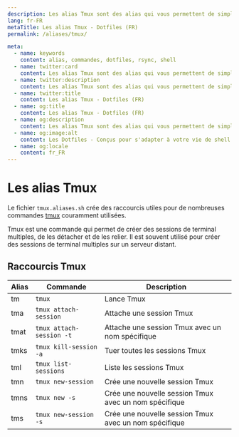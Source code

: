 ```yaml
---
description: Les alias Tmux sont des alias qui vous permettent de simplifier l'utilisation de la commande Tmux.Tmux est une commande qui permet de créer des sessions de terminal multiples, de les détacher et de les relier.
lang: fr-FR
metaTitle: Les alias Tmux - Dotfiles (FR)
permalink: /aliases/tmux/

meta:
  - name: keywords
    content: alias, commandes, dotfiles, rsync, shell
  - name: twitter:card
    content: Les alias Tmux sont des alias qui vous permettent de simplifier l'utilisation de la commande Tmux.Tmux est une commande qui permet de créer des sessions de terminal multiples, de les détacher et de les relier.
  - name: twitter:description
    content: Les alias Tmux sont des alias qui vous permettent de simplifier l'utilisation de la commande Tmux.Tmux est une commande qui permet de créer des sessions de terminal multiples, de les détacher et de les relier.
  - name: twitter:title
    content: Les alias Tmux - Dotfiles (FR)
  - name: og:title
    content: Les alias Tmux - Dotfiles (FR)
  - name: og:description
    content: Les alias Tmux sont des alias qui vous permettent de simplifier l'utilisation de la commande Tmux.Tmux est une commande qui permet de créer des sessions de terminal multiples, de les détacher et de les relier.
  - name: og:image:alt
    content: Les Dotfiles - Conçus pour s'adapter à votre vie de shell
  - name: og:locale
    content: fr_FR
---
```


# Les alias Tmux

Le fichier `tmux.aliases.sh` crée des raccourcis utiles pour de nombreuses
commandes [tmux](https://github.com/tmux/tmux/wiki) couramment utilisées.

Tmux est une commande qui permet de créer des sessions de terminal multiples, de
les détacher et de les relier. Il est souvent utilisé pour créer des sessions de
terminal multiples sur un serveur distant.

## Raccourcis Tmux

| Alias | Commande | Description |
| ----- | ----- | ----- |
| tm |`tmux` | Lance Tmux |
| tma |`tmux attach-session` | Attache une session Tmux |
| tmat |`tmux attach-session -t` | Attache une session Tmux avec un nom spécifique |
| tmks |`tmux kill-session -a` | Tuer toutes les sessions Tmux |
| tml |`tmux list-sessions` | Liste les sessions Tmux |
| tmn |`tmux new-session` | Crée une nouvelle session Tmux |
| tmns |`tmux new -s` | Crée une nouvelle session Tmux avec un nom spécifique |
| tms |`tmux new-session -s` | Crée une nouvelle session Tmux avec un nom spécifique |
